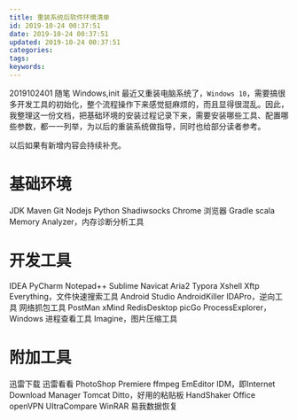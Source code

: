 ```yaml
---
title: 重装系统后软件环境清单
id: 2019-10-24 00:37:51
date: 2019-10-24 00:37:51
updated: 2019-10-24 00:37:51
categories:
tags:
keywords:
---
```



2019102401
随笔
Windows,init
最近又重装电脑系统了，`Windows 10`，需要搞很多开发工具的初始化，整个流程操作下来感觉挺麻烦的，而且显得很混乱。因此，我整理这一份文档，把基础环境的安装过程记录下来，需要安装哪些工具、配置哪些参数，都一一列举，为以后的重装系统做指导，同时也给部分读者参考。

以后如果有新增内容会持续补充。


<!-- more -->


# 基础环境


JDK
Maven
Git
Nodejs
Python
Shadiwsocks
Chrome 浏览器
Gradle
scala
Memory Analyzer，内存诊断分析工具


# 开发工具

IDEA
PyCharm
Notepad++
Sublime
Navicat
Aria2
Typora
Xshell
Xftp
Everything，文件快速搜索工具
Android Studio
AndroidKiller
IDAPro，逆向工具
网络抓包工具
PostMan
xMind
RedisDesktop
picGo
ProcessExplorer，Windows 进程查看工具
Imagine，图片压缩工具


# 附加工具

迅雷下载
迅雷看看
PhotoShop
Premiere
ffmpeg
EmEditor
IDM，即Internet Download Manager
Tomcat
Ditto，好用的粘贴板
HandShaker
Office
openVPN
UItraCompare
WinRAR
易我数据恢复

